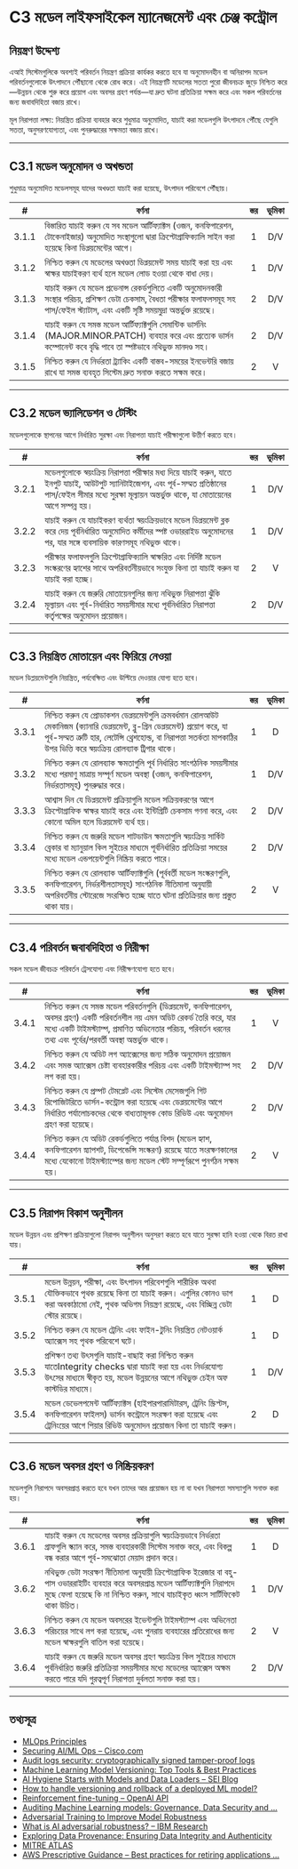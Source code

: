# C3 মডেল লাইফসাইকেল ম্যানেজমেন্ট এবং চেঞ্জ কন্ট্রোল

## নিয়ন্ত্রণ উদ্দেশ্য

এআই সিস্টেমগুলিকে অবশ্যই পরিবর্তন নিয়ন্ত্রণ প্রক্রিয়া কার্যকর করতে হবে যা অনুমোদনহীন বা অনিরাপদ মডেল পরিবর্তনগুলোকে উৎপাদনে পৌঁছানো থেকে রোধ করে। এই নিয়ন্ত্রণটি মডেলের সততা পুরো জীবনচক্র জুড়ে নিশ্চিত করে—উন্নয়ন থেকে শুরু করে প্রয়োগ এবং অবসর গ্রহণ পর্যন্ত—যা দ্রুত ঘটনা প্রতিক্রিয়া সক্ষম করে এবং সকল পরিবর্তনের জন্য জবাবদিহিতা বজায় রাখে।

মূল নিরাপত্তা লক্ষ্য: নিয়ন্ত্রিত প্রক্রিয়া ব্যবহার করে শুধুমাত্র অনুমোদিত, যাচাই করা মডেলগুলি উৎপাদনে পৌঁছে যেগুলি সততা, অনুসরণযোগ্যতা, এবং পুনরুদ্ধারের সক্ষমতা বজায় রাখে।

---

## C3.1 মডেল অনুমোদন ও অখন্ডতা

শুধুমাত্র অনুমোদিত মডেলসমূহ যাদের অখণ্ডতা যাচাই করা হয়েছে, উৎপাদন পরিবেশে পৌঁছায়।

|   #   | বর্ণনা                                                                                                                                                                                            | স্তর | ভূমিকা |
| :---: | ------------------------------------------------------------------------------------------------------------------------------------------------------------------------------------------------- | :--: | :----: |
| 3.1.1 | বিস্তারিত যাচাই করুন যে সব মডেল আর্টিফ্যাক্টস (ওজন, কনফিগারেশন, টোকেনাইজার) অনুমোদিত সংস্থাগুলো দ্বারা ক্রিপ্টোগ্রাফিক্যালি সাইন করা হয়েছে কিনা ডিপ্লয়মেন্টের আগে।                              |  1   |  D/V   |
| 3.1.2 | নিশ্চিত করুন যে মডেলের অখণ্ডতা ডিপ্লয়মেন্ট সময় যাচাই করা হয় এবং স্বাক্ষর যাচাইকরণ ব্যর্থ হলে মডেল লোড হওয়া থেকে বাধা দেয়।                                                                    |  1   |  D/V   |
| 3.1.3 | যাচাই করুন যে মডেল প্রভেনান্স রেকর্ডগুলিতে একটি অনুমোদনকারী সংস্থার পরিচয়, প্রশিক্ষণ ডেটা চেকসাম, বৈধতা পরীক্ষার ফলাফলসমূহ সহ পাস/ফেইল স্ট্যাটাস, এবং একটি সৃষ্টি সময়মুদ্রা অন্তর্ভুক্ত রয়েছে। |  2   |  D/V   |
| 3.1.4 | যাচাই করুন যে সমস্ত মডেল আর্টিফ্যাক্টগুলি সেমান্টিক ভার্সনিং (MAJOR.MINOR.PATCH) ব্যবহার করে এবং প্রত্যেক ভার্সন কম্পোনেন্ট কবে বৃদ্ধি পাবে তা স্পষ্টভাবে নথিভুক্ত মানদণ্ড সহ।                    |  2   |  D/V   |
| 3.1.5 | নিশ্চিত করুন যে নির্ভরতা ট্র্যাকিং একটি বাস্তব-সময়ের ইনভেন্টরি বজায় রাখে যা সমস্ত ব্যবহৃত সিস্টেম দ্রুত সনাক্ত করতে সক্ষম করে।                                                                  |  2   |   V    |

---

## C3.2 মডেল ভ্যালিডেশন ও টেস্টিং

মডেলগুলোকে স্থাপনের আগে নির্ধারিত সুরক্ষা এবং নিরাপত্তা যাচাই পরীক্ষাগুলো উত্তীর্ণ করতে হবে।

|   #   | বর্ণনা                                                                                                                                                                                                                         | স্তর | ভূমিকা |
| :---: | ------------------------------------------------------------------------------------------------------------------------------------------------------------------------------------------------------------------------------ | :--: | :----: |
| 3.2.1 | মডেলগুলোকে স্বয়ংক্রিয় নিরাপত্তা পরীক্ষার মধ্য দিয়ে যাচাই করুন, যাতে ইনপুট যাচাই, আউটপুট স্যানিটাইজেশন, এবং পূর্ব-সম্মত প্রতিষ্ঠানের পাস/ফেইল সীমার মধ্যে সুরক্ষা মূল্যায়ন অন্তর্ভুক্ত থাকে, যা মোতায়েনের আগে সম্পন্ন হয়। |  1   |  D/V   |
| 3.2.2 | যাচাই করুন যে যাচাইকরণ ব্যর্থতা স্বয়ংক্রিয়ভাবে মডেল ডিপ্লয়মেন্ট ব্লক করে দেয় পূর্বনির্ধারিত অনুমোদিত কর্মীদের স্পষ্ট ওভাররাইড অনুমোদনের পর, যার সঙ্গে ব্যবসায়িক কারণসমূহ নথিভুক্ত থাকে।                                    |  1   |  D/V   |
| 3.2.3 | পরীক্ষার ফলাফলগুলি ক্রিপ্টোগ্রাফিক্যালি স্বাক্ষরিত এবং নির্দিষ্ট মডেল সংস্করণের হ্যাশের সাথে অপরিবর্তনীয়ভাবে সংযুক্ত কিনা তা যাচাই করুন যা যাচাই করা হচ্ছে।                                                                   |  2   |   V    |
| 3.2.4 | যাচাই করুন যে জরুরি মোতায়েনগুলির জন্য নথিভুক্ত নিরাপত্তা ঝুঁকি মূল্যায়ন এবং পূর্ব-নির্ধারিত সময়সীমার মধ্যে পূর্বনির্ধারিত নিরাপত্তা কর্তৃপক্ষের অনুমোদন প্রয়োজন।                                                           |  2   |  D/V   |

---

## C3.3 নিয়ন্ত্রিত মোতায়েন এবং ফিরিয়ে নেওয়া

মডেল ডিপ্লয়মেন্টগুলি নিয়ন্ত্রিত, পর্যবেক্ষিত এবং উল্টিয়ে দেওয়ার যোগ্য হতে হবে।

|   #   | বর্ণনা                                                                                                                                                                                                                                                                | স্তর | ভূমিকা |
| :---: | --------------------------------------------------------------------------------------------------------------------------------------------------------------------------------------------------------------------------------------------------------------------- | :--: | :----: |
| 3.3.1 | নিশ্চিত করুন যে প্রোডাকশন ডেপ্লয়মেন্টগুলি ক্রমবর্ধমান রোলআউট মেকানিজম (ক্যানারি ডেপ্লয়মেন্ট, ব্লু-গ্রিন ডেপ্লয়মেন্ট) প্রয়োগ করে, যা পূর্ব-সম্মত ত্রুটি হার, লেটেন্সি থ্রেশহোল্ড, বা নিরাপত্তা সতর্কতা মাপকাঠির উপর ভিত্তি করে স্বয়ংক্রিয় রোলব্যাক ট্রিগার থাকে। |  1   |   D    |
| 3.3.2 | নিশ্চিত করুন যে রোলব্যাক ক্ষমতাগুলি পূর্ব নির্ধারিত সাংগঠনিক সময়সীমার মধ্যে পরমাণু মাত্রায় সম্পূর্ণ মডেল অবস্থা (ওজন, কনফিগারেশন, নির্ভরতাসমূহ) পুনরুদ্ধার করে।                                                                                                     |  1   |  D/V   |
| 3.3.3 | আশ্বাস দিন যে ডিপ্লয়মেন্ট প্রক্রিয়াগুলি মডেল সক্রিয়করণের আগে ক্রিপ্টোগ্রাফিক স্বাক্ষর যাচাই করে এবং ইন্টিগ্রিটি চেকসাম গণনা করে, এবং কোনো অমিল হলে ডিপ্লয়মেন্ট ব্যর্থ হয়।                                                                                        |  2   |  D/V   |
| 3.3.4 | নিশ্চিত করুন যে জরুরি মডেল শাটডাউন ক্ষমতাগুলি স্বয়ংক্রিয় সার্কিট ব্রেকার বা ম্যানুয়াল কিল সুইচের মাধ্যমে পূর্বনির্ধারিত প্রতিক্রিয়া সময়ের মধ্যে মডেল এন্ডপয়েন্টগুলি নিষ্ক্রিয় করতে পারে।                                                                       |  2   |  D/V   |
| 3.3.5 | নিশ্চিত করুন যে রোলব্যাক আর্টিফ্যাক্টগুলি (পূর্ববর্তী মডেল সংস্করণগুলি, কনফিগারেশন, নির্ভরশীলতাসমূহ) সাংগঠনিক নীতিমালা অনুযায়ী অপরিবর্তনীয় স্টোরেজে সংরক্ষিত হচ্ছে যাতে ঘটনা প্রতিক্রিয়ার জন্য প্রস্তুত থাকা যায়।                                                 |  2   |   V    |

---

## C3.4 পরিবর্তন জবাবদিহিতা ও নিরীক্ষা

সকল মডেল জীবচক্র পরিবর্তন ট্রেসযোগ্য এবং নিরীক্ষণযোগ্য হতে হবে।

|   #   | বর্ণনা                                                                                                                                                                                                                                                 | স্তর | ভূমিকা |
| :---: | ------------------------------------------------------------------------------------------------------------------------------------------------------------------------------------------------------------------------------------------------------ | :--: | :----: |
| 3.4.1 | নিশ্চিত করুন যে সমস্ত মডেল পরিবর্তনগুলি (ডিপ্লয়মেন্ট, কনফিগারেশন, অবসর গ্রহণ) একটি পরিবর্তনশীল নয় এমন অডিট রেকর্ড তৈরি করে, যার মধ্যে একটি টাইমস্ট্যাম্প, প্রমাণিত অভিনেতার পরিচয়, পরিবর্তন ধরনের তথ্য এবং পূর্বের/পরবর্তী অবস্থা অন্তর্ভুক্ত থাকে। |  1   |   V    |
| 3.4.2 | নিশ্চিত করুন যে অডিট লগ অ্যাক্সেসের জন্য সঠিক অনুমোদন প্রয়োজন এবং সমস্ত অ্যাক্সেস চেষ্টা ব্যবহারকারীর পরিচয় এবং একটি টাইমস্ট্যাম্প সহ লগ করা হয়।                                                                                                    |  2   |  D/V   |
| 3.4.3 | নিশ্চিত করুন যে প্রম্পট টেমপ্লেট এবং সিস্টেম মেসেজগুলি গিট রিপোজিটরিতে ভার্সন-কন্ট্রোল করা হয়েছে এবং ডেপ্লয়মেন্টের আগে নির্ধারিত পর্যালোচকদের থেকে বাধ্যতামূলক কোড রিভিউ এবং অনুমোদন গ্রহণ করা হয়েছে।                                               |  2   |  D/V   |
| 3.4.4 | নিশ্চিত করুন যে অডিট রেকর্ডগুলিতে পর্যাপ্ত বিশদ (মডেল হ্যাশ, কনফিগারেশন স্ন্যাপশট, ডিপেন্ডেন্সি সংস্করণ) রয়েছে যাতে সংরক্ষণকালের মধ্যে যেকোনো টাইমস্ট্যাম্পের জন্য মডেল স্টেট সম্পূর্ণরূপে পুনর্গঠন সক্ষম হয়।                                        |  2   |   V    |

---

## C3.5 নিরাপদ বিকাশ অনুশীলন

মডেল উন্নয়ন এবং প্রশিক্ষণ প্রক্রিয়াগুলো নিরাপদ অনুশীলন অনুসরণ করতে হবে যাতে সুরক্ষা হানি হওয়া থেকে বিরত রাখা যায়।

|   #   | বর্ণনা                                                                                                                                                                                                 | স্তর | ভূমিকা |
| :---: | ------------------------------------------------------------------------------------------------------------------------------------------------------------------------------------------------------ | :--: | :----: |
| 3.5.1 | মডেল উন্নয়ন, পরীক্ষা, এবং উৎপাদন পরিবেশগুলি শারীরিক অথবা যৌক্তিকভাবে পৃথক রয়েছে কিনা তা যাচাই করুন। এগুলির কোনও ভাগ করা অবকাঠামো নেই, পৃথক অভিগম নিয়ন্ত্রণ রয়েছে, এবং বিচ্ছিন্ন ডেটা স্টোর রয়েছে। |  1   |   D    |
| 3.5.2 | নিশ্চিত করুন যে মডেল ট্রেনিং এবং ফাইন-টুনিং নিয়ন্ত্রিত নেটওয়ার্ক অ্যাক্সেস সহ পৃথক পরিবেশে ঘটে।                                                                                                      |  1   |   D    |
| 3.5.3 | প্রশিক্ষণ তথ্য উৎসগুলি যাচাই-বাছাই করা নিশ্চিত করুন যাতেIntegrity checks দ্বারা যাচাই করা হয় এবং নির্ভরযোগ্য উৎসের মাধ্যমে স্বীকৃত হয়, মডেল উন্নয়নের আগে নথিভুক্ত চেইন অফ কাস্টডির মাধ্যমে।         |  1   |  D/V   |
| 3.5.4 | মডেল ডেভেলপমেন্ট আর্টিফ্যাক্টস (হাইপারপারামিটারস, ট্রেনিং স্ক্রিপ্টস, কনফিগারেশন ফাইলস) ভার্সন কন্ট্রোলে সংরক্ষণ করা হয়েছে এবং ট্রেনিংয়ের আগে পিয়ার রিভিউ অনুমোদন প্রয়োজন কিনা তা যাচাই করুন।      |  2   |   D    |

---

## C3.6 মডেল অবসর গ্রহণ ও নিষ্ক্রিয়করণ

মডেলগুলি নিরাপদে অবসরপ্রাপ্ত করতে হবে যখন তাদের আর প্রয়োজন হয় না বা যখন নিরাপত্তা সমস্যাগুলি সনাক্ত করা হয়।

|   #   | বর্ণনা                                                                                                                                                                                                                     | স্তর | ভূমিকা |
| :---: | -------------------------------------------------------------------------------------------------------------------------------------------------------------------------------------------------------------------------- | :--: | :----: |
| 3.6.1 | যাচাই করুন যে মডেলের অবসর প্রক্রিয়াগুলি স্বয়ংক্রিয়ভাবে নির্ভরতা গ্রাফগুলি স্ক্যান করে, সমস্ত ব্যবহারকারী সিস্টেম সনাক্ত করে, এবং বিকল্প বন্ধ করার আগে পূর্ব-সমঝোতা মেয়াদ প্রদান করে।                                   |  1   |   D    |
| 3.6.2 | নথিভুক্ত ডেটা সংরক্ষণ নীতিমালা অনুযায়ী ক্রিপ্টোগ্রাফিক ইরেজার বা বহু-পাস ওভাররাইটিং ব্যবহার করে অবসরপ্রাপ্ত মডেল আর্টিফ্যাক্টগুলি নিরাপদে মুছে ফেলা হয়েছে কি না নিশ্চিত করুন, সাথে যাচাইকৃত ধ্বংস সার্টিফিকেট থাকা উচিত। |  1   |  D/V   |
| 3.6.3 | নিশ্চিত করুন যে মডেল অবসরের ইভেন্টগুলি টাইমস্ট্যাম্প এবং অভিনেতা পরিচয়ের সাথে লগ করা হয়েছে, এবং পুনরায় ব্যবহারের প্রতিরোধের জন্য মডেল স্বাক্ষরগুলি বাতিল করা হয়েছে।                                                    |  2   |   V    |
| 3.6.4 | যাচাই করুন যে জরুরি মডেল অবসর গ্রহণ স্বয়ংক্রিয় কিল সুইচের মাধ্যমে পূর্বনির্ধারিত জরুরি প্রতিক্রিয়া সময়সীমার মধ্যে মডেলের অ্যাক্সেস অক্ষম করতে পারে যদি গুরত্বপূর্ণ নিরাপত্তা দুর্বলতা সনাক্ত করা হয়।                  |  2   |  D/V   |

---

## তথ্যসূত্র

* [MLOps Principles](https://ml-ops.org/content/mlops-principles)
* [Securing AI/ML Ops – Cisco.com](https://sec.cloudapps.cisco.com/security/center/resources/SecuringAIMLOps)
* [Audit logs security: cryptographically signed tamper-proof logs](https://www.cossacklabs.com/blog/audit-logs-security/)
* [Machine Learning Model Versioning: Top Tools & Best Practices](https://lakefs.io/blog/model-versioning/)
* [AI Hygiene Starts with Models and Data Loaders – SEI Blog](https://insights.sei.cmu.edu/documents/6190/AI-Hygiene-Starts-with-Models-and-Data-Loaders_1G0KTRh.pdf)
* [How to handle versioning and rollback of a deployed ML model?](https://learn.microsoft.com/en-au/answers/questions/1845378/how-to-handle-versioning-and-rollback-of-a-deploye)
* [Reinforcement fine-tuning – OpenAI API](https://platform.openai.com/docs/guides/reinforcement-fine-tuning)
* [Auditing Machine Learning models: Governance, Data Security and …](https://www.linkedin.com/pulse/auditing-machine-learning-models-governance-data-security-negrete-yn81f)
* [Adversarial Training to Improve Model Robustness](https://medium.com/%40amit25173/adversarial-training-to-improve-model-robustness-5e285b516713)
* [What is AI adversarial robustness? – IBM Research](https://research.ibm.com/blog/securing-ai-workflows-with-adversarial-robustness)
* [Exploring Data Provenance: Ensuring Data Integrity and Authenticity](https://www.astera.com/type/blog/data-provenance/)
* [MITRE ATLAS](https://atlas.mitre.org/)
* [AWS Prescriptive Guidance – Best practices for retiring applications …](https://docs.aws.amazon.com/pdfs/prescriptive-guidance/latest/migration-app-retirement-best-practices/migration-app-retirement-best-practices.pdf)

